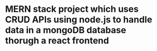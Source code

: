 # MERN stack project which uses CRUD APIs using node.js to handle data in a mongoDB database thorugh a react frontend
